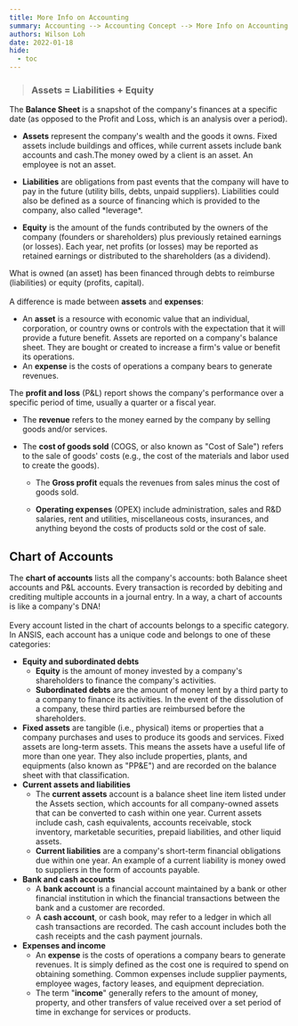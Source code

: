 ```yaml
---
title: More Info on Accounting
summary: Accounting --> Accounting Concept --> More Info on Accounting
authors: Wilson Loh
date: 2022-01-18
hide:
  - toc
---
```

<script type='text/javascript'>

(function()
{
  if( window.localStorage )
  {
    if( !localStorage.getItem('firstLoad') )
    {
      localStorage['firstLoad'] = true;
      window.location.reload();
    }  
    else
      localStorage.removeItem('firstLoad');
  }
})();

</script>

<script src="https://cdnjs.cloudflare.com/ajax/libs/immutable/3.8.2/immutable.min.js"
            integrity="sha512-myCdDiGJRYrvRb/VuJ67ljifYTJdc1jdEvL4c4ftX9o3N6EAnmD83c/7l2/91RCINZ7c8w21tiXDT7RDFjdc3g=="
            crossorigin="anonymous"></script>

<script src="https://cdnjs.cloudflare.com/ajax/libs/react/0.13.0/react-with-addons.min.js"
            integrity="sha512-wsnDgOxfyn4lhblRMHPMuJh+9CnLcwcisda1zLRGNWKh6OiQynebYTyRZYgH+eWLEdNTKak0OD2GAd/S51UhTw=="
            crossorigin="anonymous"></script>

<script src="/javascripts/atom.js"></script>


<section id="accounting-cheat-sheet">
<div class="grid grid-cols-3 gap-1">
   <div>
       <div class="doc-aside accounts-table">
          <!-- Placeholder -->
       </div>
       <blockquote class="highlights doc-aside">
             <h3>Assets = Liabilities + Equity</h3>
       </blockquote>
   </div>
   <div class="col-span-2">
     <div class="intro-list">
        <div class="intro-balance">The <strong>Balance Sheet</strong> is a snapshot of the company's finances at a specific date (as opposed to the Profit and Loss, which is an analysis over a period).
           <ul>
              <li><p class="intro-assets"><strong>Assets</strong> represent the company's wealth and the goods it owns. Fixed assets include buildings and offices, while current assets include bank accounts and cash.The money owed by a client is an asset. An employee is not an asset.</p></li>
              <li><p class="intro-liabilities"><strong>Liabilities</strong> are obligations from past events that the company will have to pay in the future (utility bills, debts, unpaid suppliers). Liabilities could also be defined as a source of financing which is provided to the company, also called *leverage*.<p></li>
              <li><p class="intro-equity"><strong>Equity</strong> is the amount of the funds contributed by the owners of the company (founders or shareholders) plus previously retained earnings (or losses). Each year, net profits (or losses) may be reported as retained earnings or distributed to the shareholders (as a dividend).</p></li>
           </ul>
        </div>
     </div>
     What is owned (an asset) has been financed through debts to reimburse (liabilities) or equity
     (profits, capital).
     <br /><br />
     A difference is made between <strong>assets</strong> and <strong>expenses</strong>:
     <ul>
        <li>An <strong>asset</strong> is a resource with economic value that an individual, corporation, or country owns or controls with the expectation that it will provide a future benefit. Assets are reported on a company's balance sheet. They are bought or created to increase a firm's value or benefit its operations.</li>
        <li>An <strong>expense</strong> is the costs of operations a company bears to generate revenues.</li>
     </ul>
     <div class="intro-list">
        <div class="intro-p-l">The <strong>profit and loss</strong> (P&L) report shows the company's performance over a specific period of time, usually a quarter or a fiscal year.
        <ul>
            <li><p class="intro-gross-profit">The <strong>revenue</strong> refers to the money earned by the company by selling goods and/or services.</p></li>
            <li><p class="intro-gross-profit">The <strong>cost of goods sold</strong> (COGS, or also known as "Cost of Sale") refers to the sale of goods' costs (e.g., the cost of the materials and labor used to create the goods).
                 <ul>
                    <li><p class="intro-gross-profit">The <strong>Gross profit</strong> equals the revenues from sales minus the cost of goods sold.</p></li>
                    <li><p class="intro-opex"><strong>Operating expenses</strong> (OPEX) include administration, sales and R&D salaries, rent and utilities, miscellaneous costs, insurances, and anything beyond the costs of products sold or the cost of sale.</p></li>
                 </ul>
              </p></li>
        </ul>
        </div>
     </div>
   </div>
</section>

## Chart of Accounts

<section id="chart-of-accounts">
<p class="text-xs">
The <strong>chart of accounts</strong> lists all the company's accounts: both Balance sheet accounts and P&L
accounts. Every transaction is recorded by debiting and crediting multiple accounts in a journal
entry. In a way, a chart of accounts is like a company's DNA!
<br/>
<br/>
Every account listed in the chart of accounts belongs to a specific category. In ANSIS, each account
has a unique code and belongs to one of these categories:

<ul>
   <li><strong>Equity and subordinated debts</strong>
     <ul>
         <li><strong>Equity</strong> is the amount of money invested by a company's shareholders to finance the company's activities.</li>
         <li><strong>Subordinated debts</strong> are the amount of money lent by a third party to a company to finance its activities. In the event of the dissolution of a company, these third parties are reimbursed before the shareholders.</li>
      </ul>
   </li>
   <li><strong>Fixed assets</strong> are tangible (i.e., physical) items or properties that a company purchases and uses to produce its goods and services. Fixed assets are long-term assets. This means the assets have a useful life of more than one year. They also include properties, plants, and equipments (also known as "PP&E") and are recorded on the balance sheet with that classification.
  </li>
   <li><strong>Current assets and liabilities</strong>
      <ul>
         <li>The <strong>current assets</strong> account is a balance sheet line item listed under the Assets section, which accounts for all company-owned assets that can be converted to cash within one year. Current assets include cash, cash equivalents, accounts receivable, stock inventory, marketable securities, prepaid liabilities, and other liquid assets.</li>
         <li><strong>Current liabilities</strong> are a company's short-term financial obligations due within one year. An example of a current liability is money owed to suppliers in the form of accounts payable.</li>
      </ul>
   <li><strong>Bank and cash accounts</strong>
      <ul>
        <li>A <strong>bank account</strong> is a financial account maintained by a bank or other financial institution in which the financial transactions between the bank and a customer are recorded.</li>
         <li>A <strong>cash account</strong>, or cash book, may refer to a ledger in which all cash transactions are
         recorded. The cash account includes both the cash receipts and the cash payment journals.</li>
      </ul>
   </li>
   <li><strong>Expenses and income</strong>
      <ul>
         <li>An <strong>expense</strong> is the costs of operations a company bears to generate revenues. It is simply defined as the cost one is required to spend on obtaining something. Common expenses include supplier payments, employee wages, factory leases, and equipment depreciation.</li>
         <li>The term "<strong>income</strong>" generally refers to the amount of money, property, and other transfers of value received over a set period of time in exchange for services or products.</li>
      </ul>
   </li>
</ul>
</p>
</section>
